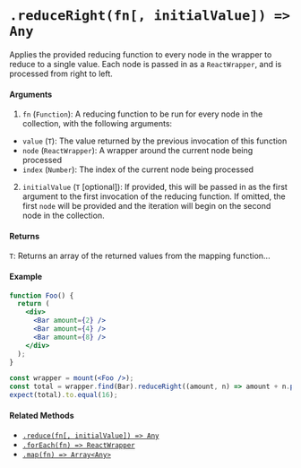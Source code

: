 # `.reduceRight(fn[, initialValue]) => Any`

Applies the provided reducing function to every node in the wrapper to reduce to a single value.
Each node is passed in as a `ReactWrapper`, and is processed from right to left.


#### Arguments

1. `fn` (`Function`): A reducing function to be run for every node in the collection, with the
following arguments:
  - `value` (`T`): The value returned by the previous invocation of this function
  - `node` (`ReactWrapper`): A wrapper around the current node being processed
  - `index` (`Number`): The index of the current node being processed

2. `initialValue` (`T` [optional]): If provided, this will be passed in as the first argument to the first invocation of the reducing function. If omitted, the first `node` will be provided and the iteration will begin on the second node in the collection.



#### Returns

`T`: Returns an array of the returned values from the mapping function...



#### Example

```jsx
function Foo() {
  return (
    <div>
      <Bar amount={2} />
      <Bar amount={4} />
      <Bar amount={8} />
    </div>
  );
}
```

```jsx
const wrapper = mount(<Foo />);
const total = wrapper.find(Bar).reduceRight((amount, n) => amount + n.prop('amount'));
expect(total).to.equal(16);
```


#### Related Methods

- [`.reduce(fn[, initialValue]) => Any`](reduce.md)
- [`.forEach(fn) => ReactWrapper`](forEach.md)
- [`.map(fn) => Array<Any>`](map.md)
